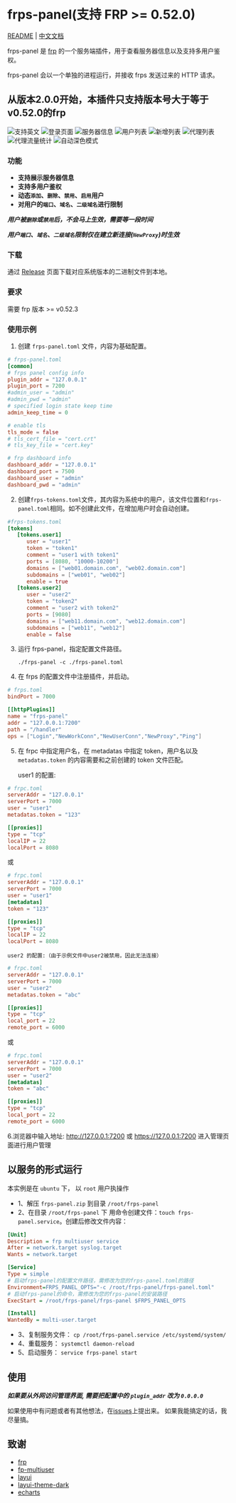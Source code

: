 # frps-panel(支持 FRP >= 0.52.0)

[README](README.md) | [中文文档](README_zh.md)

frps-panel 是 [frp](https://github.com/fatedier/frp) 的一个服务端插件，用于查看服务器信息以及支持多用户鉴权。

frps-panel 会以一个单独的进程运行，并接收 frps 发送过来的 HTTP 请求。

## 从版本2.0.0开始，本插件只支持版本号大于等于v0.52.0的frp

![支持英文](screenshots/i18n.png)
![登录页面](screenshots/login.png)
![服务器信息](screenshots/server%20info.png)
![用户列表](screenshots/user%20list.png)
![新增列表](screenshots/new%20user.png)
![代理列表](screenshots/proxy%20list.png)
![代理流量统计](screenshots/proxy%20traffic%20statistics.png)
![自动深色模式](screenshots/dark%20mode.png)


### 功能

+ **支持展示服务器信息**
+ **支持多用户鉴权**
+ **动态`添加`、`删除`、`禁用`、`启用`用户**
+ **对用户的`端口`、`域名`、`二级域名`进行限制**

***用户被`删除`或`禁用`后，不会马上生效，需要等一段时间***

***用户`端口`、`域名`、`二级域名`限制仅在建立新连接(`NewProxy`)时生效***

### 下载

通过 [Release](../../releases) 页面下载对应系统版本的二进制文件到本地。

### 要求

需要 frp 版本 >= v0.52.3

### 使用示例

1. 创建 `frps-panel.toml` 文件，内容为基础配置。

```toml
# frps-panel.toml
[common]
# frps panel config info
plugin_addr = "127.0.0.1"
plugin_port = 7200
#admin_user = "admin"
#admin_pwd = "admin"
# specified login state keep time
admin_keep_time = 0

# enable tls
tls_mode = false
# tls_cert_file = "cert.crt"
# tls_key_file = "cert.key"

# frp dashboard info
dashboard_addr = "127.0.0.1"
dashboard_port = 7500
dashboard_user = "admin"
dashboard_pwd = "admin"
```

2. 创建`frps-tokens.toml`文件，其内容为系统中的用户，该文件位置和`frps-panel.toml`相同。如不创建此文件，在增加用户时会自动创建。

```toml
#frps-tokens.toml
[tokens]
   [tokens.user1]
      user = "user1"
      token = "token1"
      comment = "user1 with token1"
      ports = [8080, "10000-10200"]
      domains = ["web01.domain.com", "web02.domain.com"]
      subdomains = ["web01", "web02"]
      enable = true
   [tokens.user2]
      user = "user2"
      token = "token2"
      comment = "user2 with token2"
      ports = [9080]
      domains = ["web11.domain.com", "web12.domain.com"]
      subdomains = ["web11", "web12"]
      enable = false
```

3. 运行 frps-panel，指定配置文件路径。

    `./frps-panel -c ./frps-panel.toml`

4. 在 frps 的配置文件中注册插件，并启动。

```toml
# frps.toml
bindPort = 7000

[[httpPlugins]]
name = "frps-panel"
addr = "127.0.0.1:7200"
path = "/handler"
ops = ["Login","NewWorkConn","NewUserConn","NewProxy","Ping"]
```

5. 在 frpc 中指定用户名，在 metadatas 中指定 token，用户名以及 `metadatas.token` 的内容需要和之前创建的 token 文件匹配。

    user1 的配置:

```toml
# frpc.toml
serverAddr = "127.0.0.1"
serverPort = 7000
user = "user1"
metadatas.token = "123"

[[proxies]]
type = "tcp"
localIP = 22
localPort = 8080
```
或
```toml
# frpc.toml
serverAddr = "127.0.0.1"
serverPort = 7000
user = "user1"
[metadatas]
token = "123"

[[proxies]]
type = "tcp"
localIP = 22
localPort = 8080
```

    user2 的配置:（由于示例文件中user2被禁用，因此无法连接）

```toml
# frpc.toml
serverAddr = "127.0.0.1"
serverPort = 7000
user = "user2"
metadatas.token = "abc"

[[proxies]]
type = "tcp"
local_port = 22
remote_port = 6000
```
或
```toml
# frpc.toml
serverAddr = "127.0.0.1"
serverPort = 7000
user = "user2"
[metadatas]
token = "abc"

[[proxies]]
type = "tcp"
local_port = 22
remote_port = 6000
```

6.浏览器中输入地址: http://127.0.0.1:7200 或 https://127.0.0.1:7200 进入管理页面进行用户管理

## 以服务的形式运行

本实例是在 `ubuntu` 下， 以 `root` 用户执操作

+ 1、解压 `frps-panel.zip` 到目录 `/root/frps-panel`
+ 2、在目录 `/root/frps-panel` 下 用命令创建文件：`touch frps-panel.service`。创建后修改文件内容：
```ini
[Unit]
Description = frp multiuser service
After = network.target syslog.target
Wants = network.target

[Service]
Type = simple
# 启动frps-panel的配置文件路径，需修改为您的frps-panel.toml的路径
Environment=FRPS_PANEL_OPTS="-c /root/frps-panel/frps-panel.toml"
# 启动frps-panel的命令，需修改为您的frps-panel的安装路径
ExecStart = /root/frps-panel/frps-panel $FRPS_PANEL_OPTS

[Install]
WantedBy = multi-user.target
```
+ 3、复制服务文件： `cp /root/frps-panel.service /etc/systemd/system/`
+ 4、重载服务： `systemctl daemon-reload`
+ 5、启动服务： `service frps-panel start`

## 使用

___如果要从外网访问管理界面, 需要把配置中的 `plugin_addr` 改为 `0.0.0.0`___

如果使用中有问题或者有其他想法，在[issues](https://github.com/yhl452493373/frps-panel/issues)上提出来。 如果我能搞定的话，我尽量搞。

## 致谢

+ [frp](https://github.com/fatedier/frp)
+ [fp-multiuser](https://github.com/gofrp/fp-multiuser)
+ [layui](https://github.com/layui/layui)
+ [layui-theme-dark](https://github.com/Sight-wcg/layui-theme-dark)
+ [echarts](https://github.com/apache/echarts)
